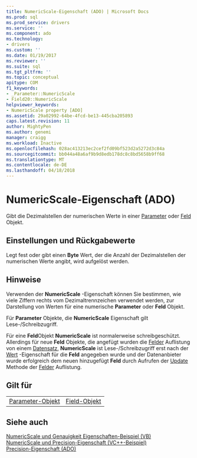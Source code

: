 ```yaml
---
title: NumericScale-Eigenschaft (ADO) | Microsoft Docs
ms.prod: sql
ms.prod_service: drivers
ms.service: ''
ms.component: ado
ms.technology:
- drivers
ms.custom: ''
ms.date: 01/19/2017
ms.reviewer: ''
ms.suite: sql
ms.tgt_pltfrm: ''
ms.topic: conceptual
apitype: COM
f1_keywords:
- _Parameter::NumericScale
- Field20::NumericScale
helpviewer_keywords:
- NumericScale property [ADO]
ms.assetid: 29a02992-64be-4fcd-be13-445cba205893
caps.latest.revision: 11
author: MightyPen
ms.author: genemi
manager: craigg
ms.workload: Inactive
ms.openlocfilehash: 028ac413213ec2cef2fd09bf523d2a5272d3c84a
ms.sourcegitcommit: bb044a48a6af9b9d8edb178dc8c8bd5658b9ff68
ms.translationtype: MT
ms.contentlocale: de-DE
ms.lasthandoff: 04/18/2018
---
```

# <a name="numericscale-property-ado"></a>NumericScale-Eigenschaft (ADO)
Gibt die Dezimalstellen der numerischen Werte in einer [Parameter](../../../ado/reference/ado-api/parameter-object.md) oder [Feld](../../../ado/reference/ado-api/field-object.md) Objekt.  
  
## <a name="settings-and-return-values"></a>Einstellungen und Rückgabewerte  
 Legt fest oder gibt einen **Byte** Wert, der die Anzahl der Dezimalstellen der numerischen Werte angibt, wird aufgelöst werden.  
  
## <a name="remarks"></a>Hinweise  
 Verwenden der **NumericScale** -Eigenschaft können Sie bestimmen, wie viele Ziffern rechts vom Dezimaltrennzeichen verwendet werden, zur Darstellung von Werten für eine numerische **Parameter** oder **Feld** Objekt.  
  
 Für **Parameter** Objekte, die **NumericScale** Eigenschaft gilt Lese-/Schreibzugriff.  
  
 Für eine **Feld**Objekt **NumericScale** ist normalerweise schreibgeschützt. Allerdings für neue **Feld** Objekte, die angefügt wurden die [Felder](../../../ado/reference/ado-api/fields-collection-ado.md) Auflistung von einem [Datensatz](../../../ado/reference/ado-api/record-object-ado.md), **NumericScale** ist Lese-/Schreibzugriff erst nach der [Wert](../../../ado/reference/ado-api/value-property-ado.md) -Eigenschaft für die **Feld** angegeben wurde und der Datenanbieter wurde erfolgreich dem neuen hinzugefügt **Feld** durch Aufrufen der [ Update](../../../ado/reference/ado-api/update-method.md) Methode der [Felder](../../../ado/reference/ado-api/fields-collection-ado.md) Auflistung.  
  
## <a name="applies-to"></a>Gilt für  
  
|||  
|-|-|  
|[Parameter-Objekt](../../../ado/reference/ado-api/parameter-object.md)|[Field-Objekt](../../../ado/reference/ado-api/field-object.md)|  
  
## <a name="see-also"></a>Siehe auch  
 [NumericScale und Genauigkeit Eigenschaften-Beispiel (VB)](../../../ado/reference/ado-api/numericscale-and-precision-properties-example-vb.md)   
 [NumericScale und Precision-Eigenschaft (VC++-Beispiel)](../../../ado/reference/ado-api/numericscale-and-precision-properties-example-vc.md)   
 [Precision-Eigenschaft (ADO)](../../../ado/reference/ado-api/precision-property-ado.md)
